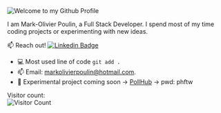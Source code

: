 <img src="https://github.com/BrunnerLivio/brunnerlivio/blob/master/images/welcome.png?raw=true" style="max-width: 100%;" alt="Welcome to my Github Profile" />

I am Mark-Olivier Poulin, a Full Stack Developer. I spend most of my time coding projects or experimenting with new ideas.

:mailbox: Reach out!
[![Linkedin Badge](https://img.shields.io/badge/MarkOlivier_Poulin-0077B5?style=for-the-badge&logo=linkedin&logoColor=white)](https://www.linkedin.com/in/mark-olivier-poulin-913aaa170/)

<!-- TODO: Add last video link -->

<!-- - 🔭 I’m currently working at @Vooban -->
- :computer: Most used line of code `git add .`
- 📫 Email: markolivierpoulin@hotmail.com.
- 🚧 Experimental project coming soon -> [PollHub](https://beta.pollhub.io/) -> pwd: phftw

Visitor count: </br> 
![Visitor Count](https://profile-counter.glitch.me/Markol17/count.svg)

<!--START_SECTION:waka-->
<!--END_SECTION:waka-->


